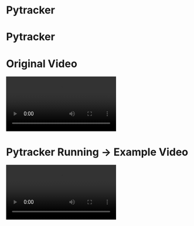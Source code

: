 # Pytracker
# Pytracker

<h1> Original Video </h1>

![](https://user-images.githubusercontent.com/70411835/163603315-28bbefaf-1d7f-4794-968b-e60911966127.mp4)

<h1> Pytracker Running -> Example Video </h1>

![](https://user-images.githubusercontent.com/70411835/163605344-dd4afcf7-8927-4b60-8096-c76b6e1fc147.mov)



